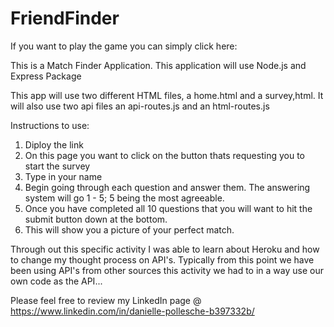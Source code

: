 # FriendFinder

If you want to play the game you can simply click here: 

 
 This is a Match Finder Application. This application will use Node.js and Express Package

 This app will use two different HTML files, a home.html and a survey,html. It will also use two api files an api-routes.js and an html-routes.js

 Instructions to use: 

 1. Diploy the link
 2. On this page you want to click on the button thats requesting you to start the survey
 3. Type in your name 
 4. Begin going through each question and answer them. The answering system will go 1 - 5; 5 being the most agreeable.
 5. Once you have completed all 10 questions that you will want to hit the submit button down at the bottom. 
 6. This will show you a picture of your perfect match.

 Through out this specific activity I was able to learn about Heroku and how to change my thought process on API's. Typically from this point
 we have been using API's from other sources this activity we had to in a way use our own code as the API... 

 Please feel free to review my LinkedIn page @    https://www.linkedin.com/in/danielle-pollesche-b397332b/

 